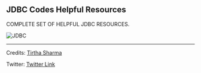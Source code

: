 ## JDBC Codes Helpful Resources

COMPLETE SET OF HELPFUL JDBC RESOURCES.

![JDBC](http://yourwebsitefirst.com/wp-content/uploads/2017/03/JDBC-Connection-Pooling.jpg)

----

Credits: [Tirtha Sharma](https://github.com/genze121 "Tirtha Sharma")

Twitter: [Twitter Link](https://x.com/tirthagenze121 "Tirtha Sharma")

